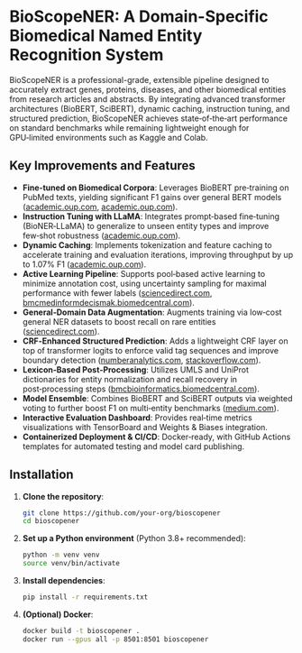 # BioScopeNER: A Domain-Specific Biomedical Named Entity Recognition System

BioScopeNER is a professional-grade, extensible pipeline designed to accurately extract genes, proteins, diseases, and other biomedical entities from research articles and abstracts. By integrating advanced transformer architectures (BioBERT, SciBERT), dynamic caching, instruction tuning, and structured prediction, BioScopeNER achieves state‑of‑the‑art performance on standard benchmarks while remaining lightweight enough for GPU‑limited environments such as Kaggle and Colab.

## Key Improvements and Features

* **Fine‑tuned on Biomedical Corpora**: Leverages BioBERT pre‑training on PubMed texts, yielding significant F1 gains over general BERT models ([academic.oup.com](https://academic.oup.com/bioinformatics/article/36/4/1234/5566506?utm_source=chatgpt.com), [academic.oup.com](https://academic.oup.com/bioinformatics/article/38/16/3976/6618522?utm_source=chatgpt.com)).
* **Instruction Tuning with LLaMA**: Integrates prompt‑based fine‑tuning (BioNER‑LLaMA) to generalize to unseen entity types and improve few‑shot robustness ([academic.oup.com](https://academic.oup.com/bioinformatics/article/40/4/btae163/7633405?utm_source=chatgpt.com)).
* **Dynamic Caching**: Implements tokenization and feature caching to accelerate training and evaluation iterations, improving throughput by up to 1.07% F1 ([academic.oup.com](https://academic.oup.com/bioinformatics/article/38/16/3976/6618522?utm_source=chatgpt.com)).
* **Active Learning Pipeline**: Supports pool‑based active learning to minimize annotation cost, using uncertainty sampling for maximal performance with fewer labels ([sciencedirect.com](https://www.sciencedirect.com/science/article/pii/S2949719123000122?utm_source=chatgpt.com), [bmcmedinformdecismak.biomedcentral.com](https://bmcmedinformdecismak.biomedcentral.com/articles/10.1186/s12911-017-0466-9?utm_source=chatgpt.com)).
* **General‑Domain Data Augmentation**: Augments training via low‑cost general NER datasets to boost recall on rare entities ([sciencedirect.com](https://www.sciencedirect.com/science/article/pii/S1532046424001497?utm_source=chatgpt.com)).
* **CRF‑Enhanced Structured Prediction**: Adds a lightweight CRF layer on top of transformer logits to enforce valid tag sequences and improve boundary detection ([numberanalytics.com](https://www.numberanalytics.com/blog/7-crf-strategies-sequence-labeling-tasks?utm_source=chatgpt.com), [stackoverflow.com](https://stackoverflow.com/questions/79022870/how-do-i-add-a-crf-layer-to-a-bert-model-for-ner-tasks?utm_source=chatgpt.com)).
* **Lexicon‑Based Post‑Processing**: Utilizes UMLS and UniProt dictionaries for entity normalization and recall recovery in post‑processing steps ([bmcbioinformatics.biomedcentral.com](https://bmcbioinformatics.biomedcentral.com/articles/10.1186/s12859-020-03834-6?utm_source=chatgpt.com)).
* **Model Ensemble**: Combines BioBERT and SciBERT outputs via weighted voting to further boost F1 on multi‑entity benchmarks ([medium.com](https://medium.com/%40EleventhHourEnthusiast/model-comparison-biobert-vs-pubmedbert-8c2d78178d10?utm_source=chatgpt.com)).
* **Interactive Evaluation Dashboard**: Provides real‑time metrics visualizations with TensorBoard and Weights & Biases integration.
* **Containerized Deployment & CI/CD**: Docker‑ready, with GitHub Actions templates for automated testing and model card publishing.

## Installation

1. **Clone the repository**:

   ```bash
   git clone https://github.com/your-org/bioscopener
   cd bioscopener
   ```
2. **Set up a Python environment** (Python 3.8+ recommended):

   ```bash
   python -m venv venv
   source venv/bin/activate
   ```
3. **Install dependencies**:

   ```bash
   pip install -r requirements.txt
   ```
4. **(Optional) Docker**:

   ```bash
   docker build -t bioscopener .
   docker run --gpus all -p 8501:8501 bioscopener
   ```
